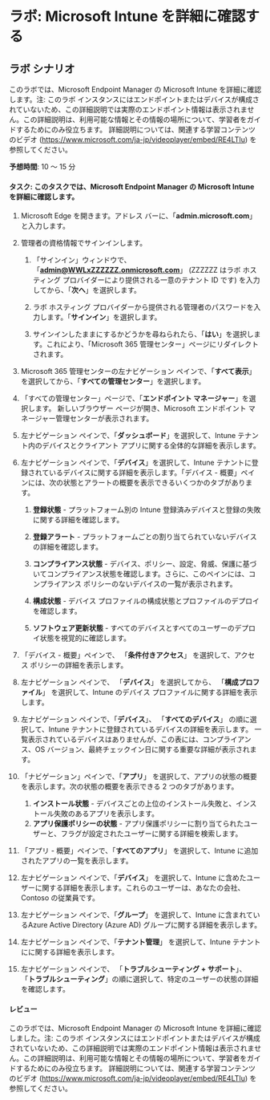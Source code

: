 ﻿---
lab:
    title: 'Microsoft Intune を詳細に確認する'
    module: 'モジュール 3 レッスン 6: Microsoft セキュリティ ソリューションの機能を説明する: Microsoft Intune のエンドポイント セキュリティについて説明する'
---


# ラボ: Microsoft Intune を詳細に確認する

## ラボ シナリオ

このラボでは、Microsoft Endpoint Manager の Microsoft Intune を詳細に確認します。注: このラボ インスタンスにはエンドポイントまたはデバイスが構成されていないため、この詳細説明では実際のエンドポイント情報は表示されません。この詳細説明は、利用可能な情報とその情報の場所について、学習者をガイドするためにのみ役立ちます。  詳細説明については、関連する学習コンテンツのビデオ (<https://www.microsoft.com/ja-jp/videoplayer/embed/RE4LTIu>) を参照してください。

**予想時間**: 10 ～ 15 分

#### タスク: このタスクでは、Microsoft Endpoint Manager の Microsoft Intune を詳細に確認します。

1. Microsoft Edge を開きます。アドレス バーに、「**admin.microsoft.com**」と入力します。

1. 管理者の資格情報でサインインします。
    1. 「サインイン」ウィンドウで、「**admin@WWLxZZZZZZ.onmicrosoft.com**」 (ZZZZZZ はラボ ホスティング プロバイダーにより提供される一意のテナント ID です) を入力してから、「**次へ**」を選択します。
    
    1. ラボ ホスティング プロバイダーから提供される管理者のパスワードを入力します。「**サインイン**」を選択します。
    1. サインインしたままにするかどうかを尋ねられたら、「**はい**」を選択します。これにより、「Microsoft 365 管理センター」ページにリダイレクトされます。

1. Microsoft 365 管理センターの左ナビゲーション ペインで、「**すべて表示**」を選択してから、「**すべての管理センター**」を選択します。

1. 「すべての管理センター」ページで、「**エンドポイント マネージャー**」を選択します。  新しいブラウザー ページが開き、Microsoft エンドポイント マネージャー管理センターが表示されます。

1. 左ナビゲーション ペインで、「**ダッシュボード**」を選択して、Intune テナント内のデバイスとクライアント アプリに関する全体的な詳細を表示します。

1. 左ナビゲーション ペインで、「**デバイス**」を選択して、Intune テナントに登録されているデバイスに関する詳細を表示します。「デバイス - 概要」ペインには、次の状態とアラートの概要を表示できるいくつかのタブがあります。
    1. **登録状態** - プラットフォーム別の Intune 登録済みデバイスと登録の失敗に関する詳細を確認します。
    
    1. **登録アラート** - プラットフォームごとの割り当てられていないデバイスの詳細を確認します。
    1. **コンプライアンス状態** - デバイス、ポリシー、設定、脅威、保護に基づいてコンプライアンス状態を確認します。さらに、このペインには、コンプライアンス ポリシーのないデバイスの一覧が表示されます。
    1. **構成状態** - デバイス プロファイルの構成状態とプロファイルのデプロイを確認します。
    1. **ソフトウェア更新状態** - すべてのデバイスとすべてのユーザーのデプロイ状態を視覚的に確認します。

1. 「デバイス - 概要」ペインで、 「**条件付きアクセス**」 を選択して、アクセス ポリシーの詳細を表示します。

1. 左ナビゲーション ペインで、 「**デバイス**」 を選択してから、 「**構成プロファイル**」 を選択して、Intune のデバイス プロファイルに関する詳細を表示します。

1. 左ナビゲーション ペインで、「**デバイス**」、 「**すべてのデバイス**」 の順に選択して、Intune テナントに登録されているデバイスの詳細を表示します。  一覧表示されているデバイスはありませんが、この表には、コンプライアンス、OS バージョン、最終チェックイン日に関する重要な詳細が表示されます。

1. 「ナビゲーション」ペインで、「**アプリ**」 を選択して、アプリの状態の概要を表示します。次の状態の概要を表示できる 2 つのタブがあります。
    1. **インストール状態** - デバイスごとの上位のインストール失敗と、インストール失敗のあるアプリを表示します。
    1. **アプリ保護ポリシーの状態** - アプリ保護ポリシーに割り当てられたユーザーと、フラグが設定されたユーザーに関する詳細を検索します。

1. 「アプリ - 概要」ペインで、「**すべてのアプリ**」 を選択して、Intune に追加されたアプリの一覧を表示します。

1. 左ナビゲーション ペインで、「**デバイス**」 を選択して、Intune に含めたユーザーに関する詳細を表示します。これらのユーザーは、あなたの会社、Contoso の従業員です。

1. 左ナビゲーション ペインで、「**グループ**」 を選択して、Intune に含まれているAzure Active Directory (Azure AD) グループに関する詳細を表示します。

1. 左ナビゲーション ペインで、「**テナント管理**」 を選択して、Intune テナントにに関する詳細を表示します。

1. 左ナビゲーション ペインで、 「**トラブルシューティング + サポート**」、 「**トラブルシューティング**」の順に選択して、特定のユーザーの状態の詳細を確認します。

#### レビュー

このラボでは、Microsoft Endpoint Manager の Microsoft Intune を詳細に確認しました。注: このラボ インスタンスにはエンドポイントまたはデバイスが構成されていないため、この詳細説明では実際のエンドポイント情報は表示されません。この詳細説明は、利用可能な情報とその情報の場所について、学習者をガイドするためにのみ役立ちます。  詳細説明については、関連する学習コンテンツのビデオ (<https://www.microsoft.com/ja-jp/videoplayer/embed/RE4LTIu>) を参照してください。